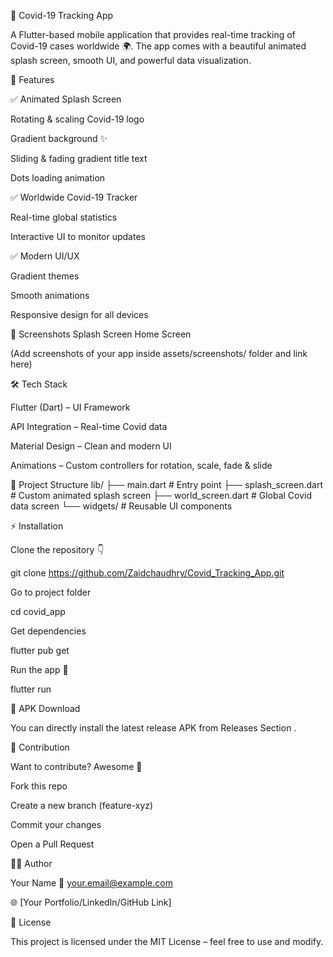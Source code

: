 🦠 Covid-19 Tracking App

A Flutter-based mobile application that provides real-time tracking of Covid-19 cases worldwide 🌍.
The app comes with a beautiful animated splash screen, smooth UI, and powerful data visualization.

🚀 Features

✅ Animated Splash Screen

Rotating & scaling Covid-19 logo

Gradient background ✨

Sliding & fading gradient title text

Dots loading animation

✅ Worldwide Covid-19 Tracker

Real-time global statistics

Interactive UI to monitor updates

✅ Modern UI/UX

Gradient themes

Smooth animations

Responsive design for all devices

📸 Screenshots
Splash Screen	Home Screen



(Add screenshots of your app inside assets/screenshots/ folder and link here)

🛠️ Tech Stack

Flutter (Dart) – UI Framework

API Integration – Real-time Covid data

Material Design – Clean and modern UI

Animations – Custom controllers for rotation, scale, fade & slide

📂 Project Structure
lib/
├── main.dart                # Entry point
├── splash_screen.dart       # Custom animated splash screen
├── world_screen.dart        # Global Covid data screen
└── widgets/                 # Reusable UI components

⚡ Installation

Clone the repository 👇

git clone https://github.com/Zaidchaudhry/Covid_Tracking_App.git

Go to project folder

cd covid_app


Get dependencies

flutter pub get


Run the app 🚀

flutter run

📱 APK Download

You can directly install the latest release APK from Releases Section
.

🙌 Contribution

Want to contribute? Awesome 🎉

Fork this repo

Create a new branch (feature-xyz)

Commit your changes

Open a Pull Request

👨‍💻 Author

Your Name
📧 your.email@example.com

🌐 [Your Portfolio/LinkedIn/GitHub Link]

📜 License

This project is licensed under the MIT License – feel free to use and modify.